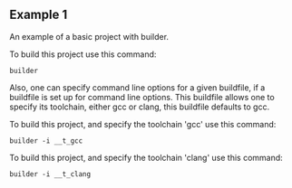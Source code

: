 ## Example 1

An example of a basic project with builder.

To build this project use this command:

	builder
	
Also, one can specify command line options for a given buildfile, if a buildfile is set up for command line options. This buildfile allows one to specify its toolchain, either gcc or clang, this buildfile defaults to gcc.

To build this project, and specify the toolchain 'gcc' use this command:

	builder -i __t_gcc
	
To build this project, and specify the toolchain 'clang' use this command:

	builder -i __t_clang